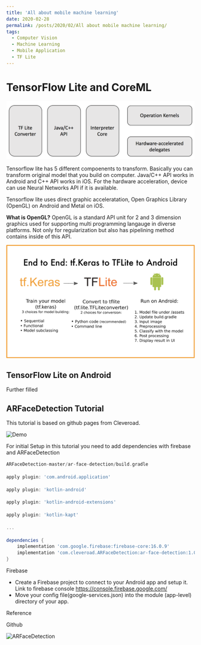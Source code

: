 ```yaml
---
title: 'All about mobile machine learning'
date: 2020-02-28
permalink: /posts/2020/02/All about mobile machine learning/
tags:
  - Computer Vision
  - Machine Learning
  - Mobile Application
  - TF Lite
---
```


# TensorFlow Lite and CoreML

![TFlite architecture](/images/TFLite_Architecture.png)

Tensorflow lite has 5 different compoenents to transform. Basically you can transform original model that you build on computer. Java/C++ API works in Android and C++ API works in iOS. For the hardware acceleration, device can use Neural Networks API if it is available.

Tensorflow lite uses direct graphic acceleratation, Open Graphics Library (OpenGL) on Android
and Metal on iOS. 

**What is OpenGL?**
OpenGL is a standard API unit for 2 and 3 dimension graphics used for supporting
multi programming langauge in diverse platforms. Not only for regularization but also has pipelining method contains inside of this API.

![Kera to Android](/images/tf_Keras_to_Android.png)

## TensorFlow Lite on Android 

Further filled

## ARFaceDetection Tutorial
This tutorial is based on github pages from Cleveroad.

![Demo](/images/demo_Cleveroad.gif)

For initial Setup in this tutorial you need to add dependencies with firebase and ARFaceDetection

```groovy
ARFaceDetection-master/ar-face-detection/build.gradle

apply plugin: 'com.android.application'

apply plugin: 'kotlin-android'

apply plugin: 'kotlin-android-extensions'

apply plugin: 'kotlin-kapt'

...

dependencies {
    implementation 'com.google.firebase:firebase-core:16.0.9'
    implementation 'com.cleveroad.ARFaceDetection:ar-face-detection:1.0.2'
}
```

Firebase
*   Create a Firebase project to connect to your Android app and setup it.
    Link to firebase console https://console.firebase.google.com/ 
*   Move your config file(google-services.json) into the module (app-level) directory of your app.

Reference

Github

![ARFaceDetection](https://github.com/Cleveroad/ARFaceDetection)